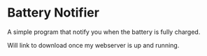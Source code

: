 # Battery Notifier

A simple program that notify you when the battery is fully charged.

Will link to download once my webserver is up and running.


